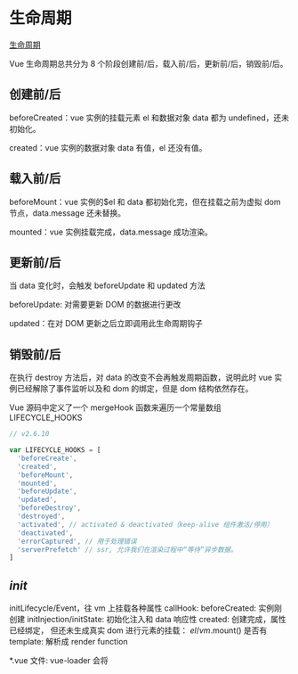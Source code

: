 # 生命周期

[生命周期](https://cn.vuejs.org/v2/guide/instance.html#%E7%94%9F%E5%91%BD%E5%91%A8%E6%9C%9F%E5%9B%BE%E7%A4%BA)

Vue 生命周期总共分为 8 个阶段创建前/后，载入前/后，更新前/后，销毁前/后。

## 创建前/后

beforeCreated：vue 实例的挂载元素 el 和数据对象 data 都为 undefined，还未初始化。

created：vue 实例的数据对象 data 有值，el 还没有值。

## 载入前/后

beforeMount：vue 实例的\$el 和 data 都初始化完，但在挂载之前为虚拟 dom 节点，data.message 还未替换。

mounted：vue 实例挂载完成，data.message 成功渲染。

## 更新前/后

当 data 变化时，会触发 beforeUpdate 和 updated 方法

beforeUpdate: 对需要更新 DOM 的数据进行更改

updated：在对 DOM 更新之后立即调用此生命周期钩子

## 销毁前/后

在执行 destroy 方法后，对 data 的改变不会再触发周期函数，说明此时 vue 实例已经解除了事件监听以及和 dom 的绑定，但是 dom 结构依然存在。

Vue 源码中定义了一个 mergeHook 函数来遍历一个常量数组 LIFECYCLE_HOOKS

```js
// v2.6.10

var LIFECYCLE_HOOKS = [
  'beforeCreate',
  'created',
  'beforeMount',
  'mounted',
  'beforeUpdate',
  'updated',
  'beforeDestroy',
  'destroyed',
  'activated', // activated & deactivated（keep-alive 组件激活/停用）
  'deactivated',
  'errorCaptured', // 用于处理错误
  'serverPrefetch' // ssr, 允许我们在渲染过程中“等待”异步数据。
]
```

## _init_

initLifecycle/Event，往 vm 上挂载各种属性
callHook: beforeCreated: 实例刚创建
initInjection/initState: 初始化注入和 data 响应性
created: 创建完成，属性已经绑定， 但还未生成真实 dom
进行元素的挂载： $el / vm.$mount()
是否有 template: 解析成 render function

\*.vue 文件: vue-loader 会将<template>编译成 render function

beforeMount: 模板编译/挂载之前
执行 render function，生成真实的 dom，并替换到 dom tree 中
mounted: 组件已挂载

update:

执行 diff 算法，比对改变是否需要触发 UI 更新
flushScheduleQueue

watcher.before: 触发 beforeUpdate 钩子 - watcher.run(): 执行 watcher 中的 notify，通知所有依赖项更新 UI

触发 updated 钩子: 组件已更新

actived / deactivated(keep-alive): 不销毁，缓存，组件激活与失活

destroy:

beforeDestroy: 销毁开始
销毁自身且递归销毁子组件以及事件监听

remove(): 删除节点
watcher.teardown(): 清空依赖
vm.\$off(): 解绑监听

destroyed: 完成后触发钩子

上面是 vue 的声明周期的简单梳理，接下来我们直接以代码的形式来完成 vue 的初始化

```js
new Vue({})

// 初始化Vue实例
function _init() {
  // 挂载属性
  initLifeCycle(vm)
  // 初始化事件系统，钩子函数等
  initEvent(vm)
  // 编译slot、vnode
  initRender(vm)
  // 触发钩子
  callHook(vm, 'beforeCreate')
  // 添加inject功能
  initInjection(vm)
  // 完成数据响应性 props/data/watch/computed/methods
  initState(vm)
  // 添加 provide 功能
  initProvide(vm)
  // 触发钩子
  callHook(vm, 'created')

  // 挂载节点
  if (vm.$options.el) {
      vm.$mount(vm.$options.el)
  }
}

// 挂载节点实现
function mountComponent(vm) {
  // 获取 render function
  if (!this.options.render) {
      // template to render
      // Vue.compile = compileToFunctions
      let { render } = compileToFunctions()
      this.options.render = render
  }
  // 触发钩子
  callHook('beforeMounte')
  // 初始化观察者
  // render 渲染 vdom，
  vdom = vm.render()
  // update: 根据 diff 出的 patchs 挂载成真实的 dom
  vm._update(vdom)
  // 触发钩子
  callHook(vm, 'mounted')
}

// 更新节点实现
function queueWatcher(watcher) {
  nextTick(flushScheduleQueue)
}

// 清空队列
function flushScheduleQueue() {
  // 遍历队列中所有修改
  for(){
    // beforeUpdate
    watcher.before()

    // 依赖局部更新节点
    watcher.update()
    callHook('updated')
  }
}

// 销毁实例实现
Vue.prototype.$destory = function() {
  // 触发钩子
  callHook(vm, 'beforeDestory')
  // 自身及子节点
  remove()
  // 删除依赖
  watcher.teardown()
  // 删除监听
  vm.$off()
  // 触发钩子
  callHook(vm, 'destoryed')
}
```
